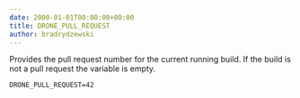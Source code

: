 ```yaml
---
date: 2000-01-01T00:00:00+00:00
title: DRONE_PULL_REQUEST
author: bradrydzewski
---
```


Provides the pull request number for the current running build. If the build is not a pull request the variable is empty.

```
DRONE_PULL_REQUEST=42
```
